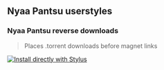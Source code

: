 ## Nyaa Pantsu userstyles

### Nyaa Pantsu reverse downloads
> Places .torrent downloads before magnet links

[![Install directly with Stylus](https://img.shields.io/badge/Install%20directly%20with-Stylus-00adad.svg)](https://ewasion.github.io/userstyles/nyaapantsu/reverse-downloads.user.css)

